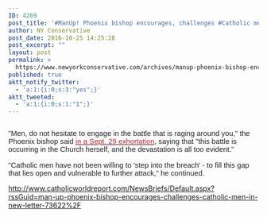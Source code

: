 ```yaml
---
ID: 4269
post_title: '#ManUp! Phoenix bishop encourages, challenges #Catholic men in new letter'
author: NY Conservative
post_date: 2016-10-25 14:25:28
post_excerpt: ""
layout: post
permalink: >
  https://www.newyorkconservative.com/archives/manup-phoenix-bishop-encourages-challenges-catholic-men-in-new-letter/
published: true
aktt_notify_twitter:
  - 'a:1:{i:0;s:3:"yes";}'
aktt_tweeted:
  - 'a:1:{i:0;s:1:"1";}'
---
```

<p><img src="http://www.newyorkconservative.com/wp-content/uploads/2015/10/100315_0643_ManUpPhoeni1.jpg" alt="" />
	</p><p><span style="color:#252525;font-family:Arial;font-size:11pt">"Men, do not hesitate to engage in the battle that is raging around you," the Phoenix bishop said <a href="http://www.intothebreach.net/into-the-breach/"><span style="color:#d2232a">in a Sept. 29 exhortation</span></a>, saying that "this battle is occurring in the Church herself, and the devastation is all too evident."<br /><br />"Catholic men have not been willing to 'step into the breach' - to fill this gap that lies open and vulnerable to further attack," he continued.</span>
	</p><p><a href="http://www.catholicworldreport.com/NewsBriefs/Default.aspx?rssGuid=man-up-phoenix-bishop-encourages-challenges-catholic-men-in-new-letter-73622%2F">http://www.catholicworldreport.com/NewsBriefs/Default.aspx?rssGuid=man-up-phoenix-bishop-encourages-challenges-catholic-men-in-new-letter-73622%2F</a>
	</p>